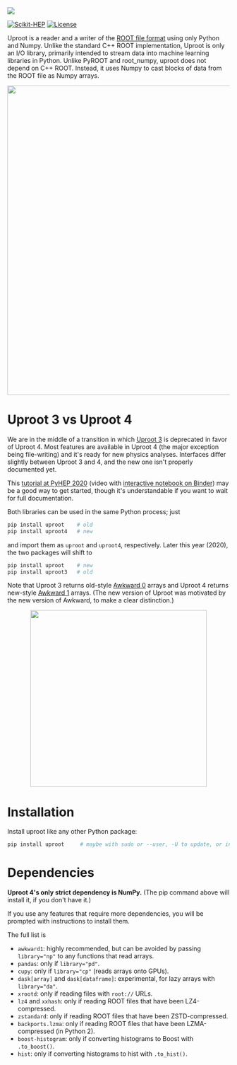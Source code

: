 <img src="docs-img/logo/logo-300px.png">

[![Scikit-HEP](https://scikit-hep.org/assets/images/Scikit--HEP-Project-blue.svg)](https://scikit-hep.org/)
[![License](https://img.shields.io/badge/License-BSD%203--Clause-blue.svg)](https://opensource.org/licenses/BSD-3-Clause)

Uproot is a reader and a writer of the [ROOT file format](https://root.cern/) using only Python and Numpy. Unlike the standard C++ ROOT implementation, Uproot is only an I/O library, primarily intended to stream data into machine learning libraries in Python. Unlike PyROOT and root_numpy, uproot does not depend on C++ ROOT. Instead, it uses Numpy to cast blocks of data from the ROOT file as Numpy arrays.

<p align="center"><img src="docs-img/diagrams/abstraction-layers.png" width="700px"></p>

# Uproot 3 vs Uproot 4

We are in the middle of a transition in which [Uproot 3](https://github.com/scikit-hep/uproot#readme) is deprecated in favor of Uproot 4. Most features are available in Uproot 4 (the major exception being file-writing) and it's ready for new physics analyses. Interfaces differ slightly between Uproot 3 and 4, and the new one isn't properly documented yet.

This [tutorial at PyHEP 2020](https://youtu.be/ea-zYLQBS4U) (video with [interactive notebook on Binder](https://mybinder.org/v2/gh/jpivarski/2020-07-13-pyhep2020-tutorial.git/1.1?urlpath=lab/tree/tutorial.ipynb)) may be a good way to get started, though it's understandable if you want to wait for full documentation.

Both libraries can be used in the same Python process; just

```bash
pip install uproot    # old
pip install uproot4   # new
```

and import them as `uproot` and `uproot4`, respectively. Later this year (2020), the two packages will shift to

```bash
pip install uproot    # new
pip install uproot3   # old
```

Note that Uproot 3 returns old-style [Awkward 0](https://github.com/scikit-hep/awkward-array#readme) arrays and Uproot 4 returns new-style [Awkward 1](https://github.com/scikit-hep/awkward-1.0#readme) arrays. (The new version of Uproot was motivated by the new version of Awkward, to make a clear distinction.)

<p align="center"><img src="docs-img/photos/switcheroo.jpg" width="400px"></p>

# Installation

Install uproot like any other Python package:

```bash
pip install uproot     # maybe with sudo or --user, -U to update, or in venv
```

# Dependencies

**Uproot 4's only strict dependency is NumPy.** (The pip command above will install it, if you don't have it.)

If you use any features that require more dependencies, you will be prompted with instructions to install them.

The full list is

   * `awkward1`: highly recommended, but can be avoided by passing `library="np"` to any functions that read arrays.
   * `pandas`: only if `library="pd"`.
   * `cupy`: only if `library="cp"` (reads arrays onto GPUs).
   * `dask[array]` and `dask[dataframe]`: experimental, for lazy arrays with `library="da"`.
   * `xrootd`: only if reading files with `root://` URLs.
   * `lz4` and `xxhash`: only if reading ROOT files that have been LZ4-compressed.
   * `zstandard`: only if reading ROOT files that have been ZSTD-compressed.
   * `backports.lzma`: only if reading ROOT files that have been LZMA-compressed (in Python 2).
   * `boost-histogram`: only if converting histograms to Boost with `.to_boost()`.
   * `hist`: only if converting histograms to hist with `.to_hist()`.
